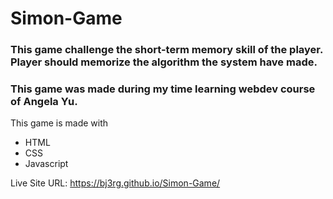 # Simon-Game

### This game challenge the short-term memory skill of the player. Player should memorize the algorithm the system have made.
### This game was made during my time learning webdev course of Angela Yu.

This game is made with
- HTML
- CSS
- Javascript

Live Site URL: https://bj3rg.github.io/Simon-Game/
